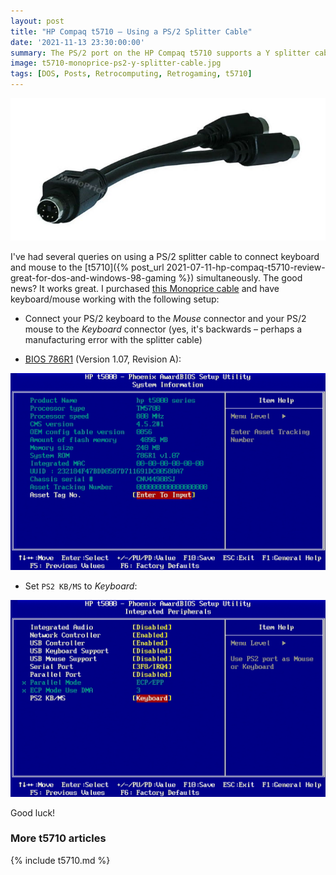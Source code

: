 ```yaml
---
layout: post
title: "HP Compaq t5710 – Using a PS/2 Splitter Cable"
date: '2021-11-13 23:30:00:00'
summary: The PS/2 port on the HP Compaq t5710 supports a Y splitter cable, so you can connect keyboard and mouse simultaneously.
image: t5710-monoprice-ps2-y-splitter-cable.jpg
tags: [DOS, Posts, Retrocomputing, Retrogaming, t5710]
---
```


![](/img/posts/t5710-monoprice-ps2-y-splitter-cable.jpg)

I've had several queries on using a PS/2 splitter cable to connect keyboard and mouse to the [t5710]({% post_url 2021-07-11-hp-compaq-t5710-review-great-for-dos-and-windows-98-gaming %}) simultaneously. The good news? It works great. I purchased <a href="https://www.ebay.com/itm/392826957006" target="_blank">this Monoprice cable</a> and have keyboard/mouse working with the following setup:

* Connect your PS/2 keyboard to the *Mouse* connector and your PS/2 mouse to the *Keyboard* connector (yes, it's backwards – perhaps a manufacturing error with the splitter cable)

* <a href="https://www.parkytowers.me.uk/thin/hp/bios.shtml" target="_blank">BIOS 786R1</a> (Version 1.07, Revision A):

![](/img/posts/t5710-bios-107-786r1.png)

* Set <code>PS2 KB/MS</code> to *Keyboard*:

![](/img/posts/t5710-bios-ps2-y-splitter-cable-keyboard-mouse.png)

Good luck!


### More t5710 articles

{% include t5710.md %}



